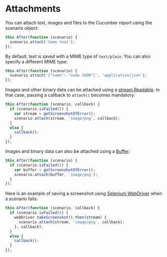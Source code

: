# Attachments

You can attach text, images and files to the Cucumber report using the scenario object:

``` javascript
this.After(function (scenario) {
  scenario.attach('Some text');
});
```

By default, text is saved with a MIME type of `text/plain`.  You can also specify
a different MIME type:

``` javascript
this.After(function (scenario) {
  scenario.attach('{"name": "some JSON"}', 'application/json');
});
```

Images and other binary data can be attached using a [stream.Readable](https://nodejs.org/api/stream.html).
In that case, passing a callback to `attach()` becomes mandatory:

``` javascript
this.After(function (scenario, callback) {
  if (scenario.isFailed()) {
    var stream = getScreenshotOfError();
    scenario.attach(stream, 'image/png', callback);
  }
  else {
    callback();
  }
});
```

Images and binary data can also be attached using a [Buffer](https://nodejs.org/api/buffer.html):

``` javascript
this.After(function (scenario) {
  if (scenario.isFailed()) {
    var buffer = getScreenshotOfError();
    scenario.attach(buffer, 'image/png');
  }
});
```

Here is an example of saving a screenshot using [Selenium WebDriver](https://www.npmjs.com/package/selenium-webdriver)
when a scenario fails:

``` javascript
this.After(function (scenario, callback) {
  if (scenario.isFailed()) {
    webDriver.takeScreenshot().then(stream) {
      scenario.attach(stream, 'image/png', callback);
    }, callback);
  }
  else {
    callback();
  }
});
```
